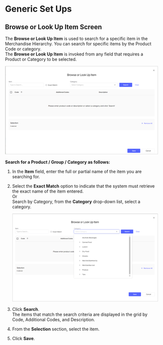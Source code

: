 # Generic Set Ups

## Browse or Look Up Item Screen

The **Browse or Look Up Item** is used to search for a specific item in the Merchandise Hierarchy. You can search for specific items by the Product Code or category.  
The **Browse or Look Up Item** is invoked from any field that requires a Product or Category to be selected.

![Browse or Look Up Item Screen](/Images/Browseorlookupitemscreen.png)

**Search for a Product / Group / Category as follows:**

1. In the **Item** field, enter the full or partial name of the item you are searching for.
2. Select the **Exact Match** option to indicate that the system must retrieve the exact name of the item entered.  
    Or  
    Search by Category, from the **Category** drop-down list, select a category.

    ![Browse or Look Up Item Screen](/Images/Browseorlookupitemform.png)

3. Click **Search**.  
    The items that match the search criteria are displayed in the grid by Code, Additional Codes, and Description.
4. From the **Selection** section, select the item.
5. Click **Save**.
